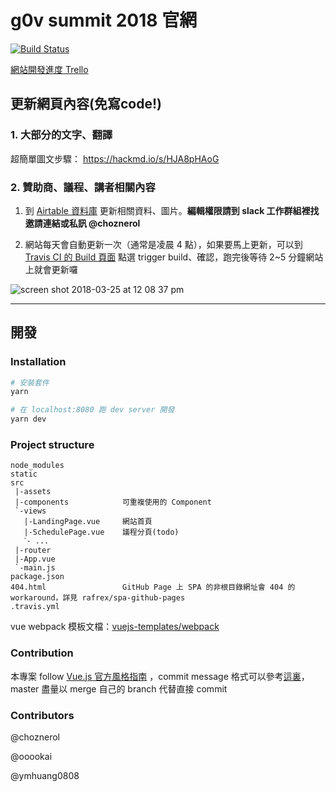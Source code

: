 # g0v summit 2018 官網

[![Build Status](https://travis-ci.org/g0v/summit2018.svg?branch=master)](https://travis-ci.org/g0v/summit2018)

[網站開發進度 Trello](https://trello.com/c/PUH4VaGS/19-%E4%B8%80%E9%A0%81%E5%BC%8F%E7%B6%B2%E7%AB%99%E9%96%8B%E7%99%BC)

## 更新網頁內容(免寫code!)

### 1. 大部分的文字、翻譯

超簡單圖文步驟： https://hackmd.io/s/HJA8pHAoG

### 2. 贊助商、議程、講者相關內容
1. 到 [Airtable 資料庫](https://airtable.com/invite/l?inviteId=invgmSI7Kq7mpXF1B&inviteToken=e0e3636599e4e385248fc8b714a89c7ec662a4d8cdb73b0143a311cd37f74b93) 更新相關資料、圖片。**編輯權限請到 slack 工作群組裡找邀請連結或私訊 @choznerol**

2. 網站每天會自動更新一次（通常是凌晨 4 點），如果要馬上更新，可以到 [Travis CI 的 Build 頁面](https://travis-ci.org/g0v/summit2018/builds) 點選 trigger build、確認，跑完後等待 2~5 分鐘網站上就會更新囉

![screen shot 2018-03-25 at 12 08 37 pm](https://user-images.githubusercontent.com/12410942/37871683-6de7a312-3026-11e8-92e4-9a313a53a7f8.png)

---

##  開發

### Installation
``` bash
# 安裝套件
yarn

# 在 localhost:8080 跑 dev server 開發
yarn dev
```

### Project structure
```
node_modules
static
src
 |-assets
 |-components            可重複使用的 Component
 `-views
   |-LandingPage.vue     網站首頁
   |-SchedulePage.vue    議程分頁(todo)
   ˋ- ...
 |-router
 |-App.vue
 `-main.js
package.json
404.html                 GitHub Page 上 SPA 的非根目錄網址會 404 的 workaround，詳見 rafrex/spa-github-pages
.travis.yml
```
vue webpack 模板文檔：[vuejs-templates/webpack](https://vuejs-templates.github.io/webpack/)

### Contribution
本專案 follow [Vue.js 官方風格指南](https://cn.vuejs.org/v2/style-guide/) ，commit message 格式可以參考[這裏](https://gitmoji.carloscuesta.me/)，master 盡量以 merge 自己的 branch 代替直接 commit

### Contributors
@choznerol

@ooookai

@ymhuang0808
